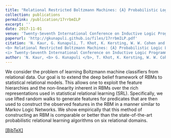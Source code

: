 ```yaml
---
title: "Relational Restricted Boltzmann Machines: {A} Probabilistic Logic Learning Approach"
collection: publications
permalink: /publication/17rrbmILP
excerpt: ''
date: 2017-11-01
venue: 'Twenty-Seventh International Conference on Inductive Logic Programming (ILP''17), Orleans, France'
paperurl: 'http://gkunapuli.github.io/files/17rrbmILP.pdf'
citation: 'N. Kaur, G. Kunapuli, T. Khot, K. Kersting, W. W. Cohen and S. Natarajan. 
<b> Relational Restricted Boltzmann Machines: {A} Probabilistic Logic Learning Approach </b>.
<i> Twenty-Seventh International Conference on Inductive Logic Programming </i>(ILP''17), Orleans, France.'
author: 'N. Kaur, <b> G. Kunapuli </b>, T. Khot, K. Kersting, W. W. Cohen and S. Natarajan'
---
```


We consider the problem of learning Boltzmann machine classifiers from relational data. Our goal is to extend the deep belief framework of RBMs to statistical relational models. This allows one to exploit the feature hierarchies and the non-linearity inherent in RBMs over the rich representations used in statistical relational learning (SRL). Specifically, we use lifted random walks to generate features for predicates that are then used to construct the observed features in the RBM in a manner similar to Markov Logic Networks. We show empirically that this method of constructing an RBM is comparable or better than the state-of-the-art probabilistic relational learning algorithms on six relational domains.

[[BibTeX]](http://gkunapuli.github.io/files/17rrbmILP.bib)

